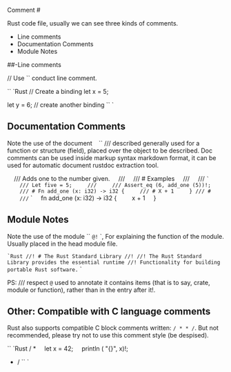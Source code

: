 Comment #

Rust code file, usually we can see three kinds of comments.

- Line comments
- Documentation Comments
- Module Notes

##-Line comments

// Use `` conduct line comment.

`` `Rust
// Create a binding
let x = 5;

let y = 6; // create another binding
`` `

## Documentation Comments

Note the use of the document `` `` `` /// described generally used for a function or structure (field), placed over the object to be described. Doc comments can be used inside markup syntax markdown format, it can be used for automatic document rustdoc extraction tool.

    /// Adds one to the number given.
    ///
    /// # Examples
    ///
    /// `` `
    /// Let five = 5;
    ///
    /// Assert_eq (6, add_one (5))!;
    /// # Fn add_one (x: i32) -> i32 {
    /// # X + 1
    } /// #
    /// `` `
    fn add_one (x: i32) -> i32 {
        x + 1
    }


## Module Notes

Note the use of the module `` `@!` `, For explaining the function of the module. Usually placed in the head module file.

`` `Rust
//! # The Rust Standard Library
//!
//! The Rust Standard Library provides the essential runtime
//! Functionality for building portable Rust software.
`` `

PS: /// respect `` @ `` used to annotate it contains items (that is to say, crate, module or function), rather than in the entry after it!.


## Other: Compatible with C language comments

Rust also supports compatible C block comments written: `/ * * /`. But not recommended, please try not to use this comment style (be despised).

`` `Rust
/ *
    let x = 42;
    println ( "{}", x)!;
* /
`` `
